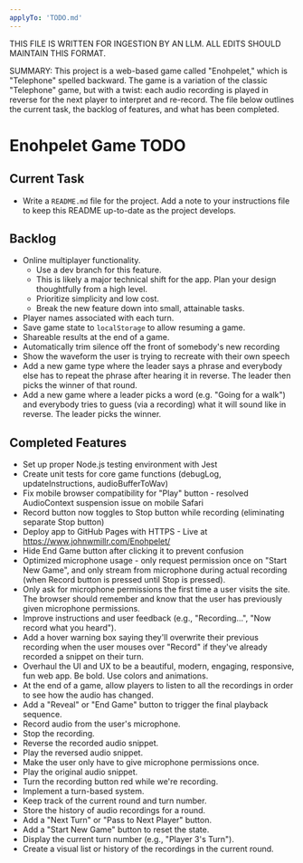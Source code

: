 ```yaml
---
applyTo: 'TODO.md'
---
```


THIS FILE IS WRITTEN FOR INGESTION BY AN LLM. ALL EDITS SHOULD MAINTAIN THIS FORMAT.

SUMMARY:
This project is a web-based game called "Enohpelet," which is "Telephone" spelled backward. The game is a variation of the classic "Telephone" game, but with a twist: each audio recording is played in reverse for the next player to interpret and re-record. The file below outlines the current task, the backlog of features, and what has been completed.

# Enohpelet Game TODO

## Current Task
- Write a `README.md` file for the project. Add a note to your instructions file to keep this README up-to-date as the project develops.

## Backlog
- Online multiplayer functionality.
  - Use a dev branch for this feature.
  - This is likely a major technical shift for the app. Plan your design thoughtfully from a high level.
  - Prioritize simplicity and low cost.
  - Break the new feature down into small, attainable tasks.
- Player names associated with each turn.
- Save game state to `localStorage` to allow resuming a game.
- Shareable results at the end of a game.
- Automatically trim silence off the front of somebody's new recording
- Show the waveform the user is trying to recreate with their own speech
- Add a new game type where the leader says a phrase and everybody else has to repeat the phrase after hearing it in reverse. The leader then picks the winner of that round.
- Add a new game where a leader picks a word (e.g. "Going for a walk") and everybody tries to guess (via a recording) what it will sound like in reverse. The leader picks the winner.

## Completed Features
- Set up proper Node.js testing environment with Jest
- Create unit tests for core game functions (debugLog, updateInstructions, audioBufferToWav)
- Fix mobile browser compatibility for "Play" button - resolved AudioContext suspension issue on mobile Safari
- Record button now toggles to Stop button while recording (eliminating separate Stop button)
- Deploy app to GitHub Pages with HTTPS - Live at https://www.johnwmillr.com/Enohpelet/
- Hide End Game button after clicking it to prevent confusion
- Optimized microphone usage - only request permission once on "Start New Game", and only stream from microphone during actual recording (when Record button is pressed until Stop is pressed).
- Only ask for microphone permissions the first time a user visits the site. The browser should remember and know that the user has previously given microphone permissions.
- Improve instructions and user feedback (e.g., "Recording...", "Now record what you heard").
- Add a hover warning box saying they'll overwrite their previous recording when the user mouses over "Record" if they've already recorded a snippet on their turn.
- Overhaul the UI and UX to be a beautiful, modern, engaging, responsive, fun web app. Be bold. Use colors and animations.
- At the end of a game, allow players to listen to all the recordings in order to see how the audio has changed.
- Add a "Reveal" or "End Game" button to trigger the final playback sequence.
- Record audio from the user's microphone.
- Stop the recording.
- Reverse the recorded audio snippet.
- Play the reversed audio snippet.
- Make the user only have to give microphone permissions once.
- Play the original audio snippet.
- Turn the recording button red while we're recording.
- Implement a turn-based system.
- Keep track of the current round and turn number.
- Store the history of audio recordings for a round.
- Add a "Next Turn" or "Pass to Next Player" button.
- Add a "Start New Game" button to reset the state.
- Display the current turn number (e.g., "Player 3's Turn").
- Create a visual list or history of the recordings in the current round.
